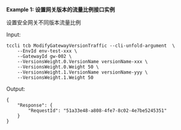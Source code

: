 **Example 1: 设置网关版本的流量比例接口实例**

设置安全网关不同版本流量比例

Input: 

```
tccli tcb ModifyGatewayVersionTraffic --cli-unfold-argument  \
    --EnvId env-test-xxx \
    --GatewayId gw-002 \
    --VersionsWeight.0.VersionName versionName-xxx \
    --VersionsWeight.0.Weight 50 \
    --VersionsWeight.1.VersionName versionName-yyy \
    --VersionsWeight.1.Weight 50
```

Output: 
```
{
    "Response": {
        "RequestId": "51a33e48-a808-4fe7-8c02-4e7be5245351"
    }
}
```

